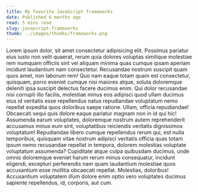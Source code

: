 ```yaml
---
title: My favorite JavaScript frameworks
date: Published 6 months ago
read: 5 mins read
slug: javascript-frameworks
thumb: ../images/thumbs/frameworks.png
---
```


Lorem ipsum dolor, sit amet consectetur adipisicing elit. Possimus pariatur eius iusto non velit quaerat, rerum quia dolores voluptas similique molestiae rem numquam officiis sint vel aliquam minima quas cumque ipsam aperiam incidunt laudantium nam consectetur. Recusandae nostrum suscipit quam quos amet, non laborum rem! Quo nam eaque totam quam est consectetur, quisquam, porro eveniet cumque nisi maiores atque, soluta doloremque deleniti ipsa suscipit delectus facere ducimus enim. Qui dolor recusandae nisi corrupti illo facilis, molestiae minus eos adipisci quod ullam ducimus eius id veritatis esse repellendus natus repudiandae voluptatum nemo repellat expedita quos doloribus saepe ratione. Ullam, officia repudiandae! Obcaecati sequi quis dolore eaque pariatur magnam non in id qui hic! Assumenda earum voluptates, doloremque nostrum autem reprehenderit accusamus minus eum sint, voluptatibus reiciendis veritatis dignissimos voluptatum! Repudiandae libero cumque repellendus rerum qui, est nulla temporibus, quisquam vitae nostrum adipisci veritatis officia quas totam ipsum nemo recusandae repellat in tempora, dolorem molestias voluptate voluptatum assumenda? Cupiditate atque culpa quibusdam ducimus, unde omnis doloremque eveniet harum rerum minus consequatur, incidunt eligendi, excepturi perferendis nam quam laudantium molestiae quos accusantium esse mollitia obcaecati repellat. Molestias, doloribus! Accusantium voluptatem illum dolore enim optio vero voluptates ducimus sapiente repellendus, id, corporis, aut cum.
